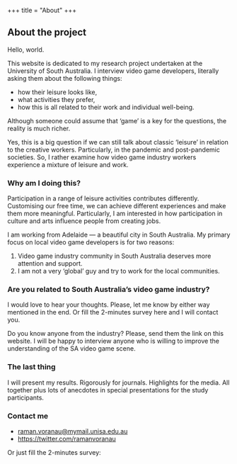 +++
title = "About"
+++

## About the project

Hello, world.

This website is dedicated to my research project undertaken at the University of South Australia. I interview video game developers, literally asking them about the following things:

* how their leisure looks like,
* what activities they prefer,
* how this is all related to their work and individual well-being.

Although someone could assume that ‘game’ is a key for the questions, the reality is much richer.

Yes, this is a big question if we can still talk about classic ‘leisure’ in relation to the creative workers. Particularly, in the pandemic and post-pandemic societies. So, I rather examine how video game industry workers experience a mixture of leisure and work.

### Why am I doing this?

Participation in a range of leisure activities contributes differently. Customising our free time, we can achieve different experiences and make them more meaningful. Particularly, I am interested in how participation in culture and arts influence people from creating jobs.

I am working from Adelaide — a beautiful city in South Australia. My primary focus on local video game developers is for two reasons:

1. Video game industry community in South Australia deserves more attention and support.
2. I am not a very ‘global’ guy and try to work for the local communities.

### Are you related to South Australia’s video game industry?

I would love to hear your thoughts. Please, let me know by either way mentioned in the end. Or fill the 2-minutes survey here and I will contact you.

Do you know anyone from the industry? Please, send them the link on this website. I will be happy to interview anyone who is willing to improve the understanding of the SA video game scene.

### The last thing

I will present my results. Rigorously for journals. Highlights for the media. All together plus lots of anecdotes in special presentations for the study participants.

### Contact me

- raman.voranau@mymail.unisa.edu.au
- https://twitter.com/ramanvoranau

Or just fill the 2-minutes survey:

